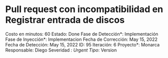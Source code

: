 # Pull request con incompatibilidad en Registrar entrada de discos

Costo en minutos: 60
Estado: Done
Fase de Detección*: Implementación
Fase de Inyección*: Implementacion
Fecha de Corrección: May 15, 2022
Fecha de Detección: May 15, 2022
ID: 95
Iteración: 6
Proyecto*: Monarca
Responsable: Diego
Severidad *: Urgent
Tipo*: Version